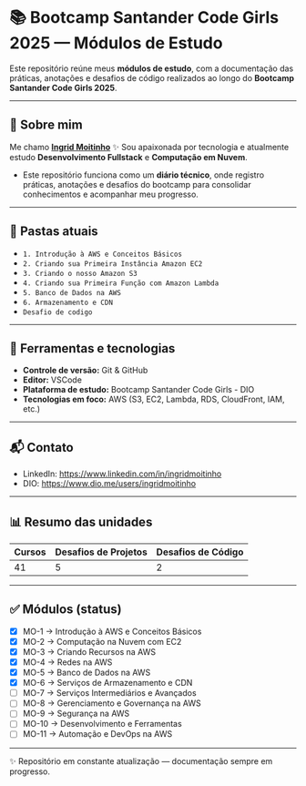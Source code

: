 # 📚 Bootcamp Santander Code Girls 2025 — Módulos de Estudo

Este repositório reúne meus **módulos de estudo**, com a documentação das práticas, anotações e desafios de código realizados ao longo do **Bootcamp Santander Code Girls 2025**. 

---

## 📌 Sobre mim
Me chamo **[Ingrid Moitinho](https://github.com/ingridmoitinho)** ✨ Sou apaixonada por tecnologia e atualmente estudo **Desenvolvimento Fullstack** e **Computação em Nuvem**. 
- Este repositório funciona como um **diário técnico**, onde registro práticas, anotações e desafios do bootcamp para consolidar conhecimentos e acompanhar meu progresso.

---

## 📂 Pastas atuais 

- `1. Introdução à AWS e Conceitos Básicos`  
- `2. Criando sua Primeira Instância Amazon EC2`  
- `3. Criando o nosso Amazon S3` 
- `4. Criando sua Primeira Função com Amazon Lambda`   
- `5. Banco de Dados na AWS`  
- `6. Armazenamento e CDN`  
- `Desafio de codigo`
---

## 🔧 Ferramentas e tecnologias
- **Controle de versão:** Git & GitHub  
- **Editor:** VSCode  
- **Plataforma de estudo:** Bootcamp Santander Code Girls - DIO
- **Tecnologias em foco:** AWS (S3, EC2, Lambda, RDS, CloudFront, IAM, etc.)

---

## 📬 Contato
- LinkedIn: https://www.linkedin.com/in/ingridmoitinho  
- DIO: https://www.dio.me/users/ingridmoitinho

---

## 📊 Resumo das unidades

| Cursos | Desafios de Projetos | Desafios de Código |
|--------|----------------------|---------------------|
| 41     | 5                    | 2                   |

---

## ✅ Módulos (status)
- [x] MO-1 → Introdução à AWS e Conceitos Básicos  
- [x] MO-2 → Computação na Nuvem com EC2  
- [x] MO-3 → Criando Recursos na AWS  
- [x] MO-4 → Redes na AWS  
- [x] MO-5 → Banco de Dados na AWS  
- [x] MO-6 → Serviços de Armazenamento e CDN  
- [ ] MO-7 → Serviços Intermediários e Avançados  
- [ ] MO-8 → Gerenciamento e Governança na AWS  
- [ ] MO-9 → Segurança na AWS  
- [ ] MO-10 → Desenvolvimento e Ferramentas  
- [ ] MO-11 → Automação e DevOps na AWS

---

✨ Repositório em constante atualização — documentação sempre em progresso.

